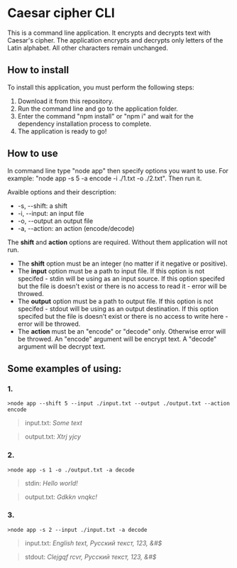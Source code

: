 # Caesar cipher CLI
This is a command line application. It  encrypts and decrypts text with Caesar's cipher. The application encrypts and decrypts only letters of the Latin alphabet. All other characters remain unchanged.

## How to install
To  install this application, you must perform the following steps:
1. Download it from this repository.
2. Run the command line and go to the application folder.
3. Enter the command "npm install" or "npm i" and wait for the dependency installation process to complete.
4. The application is ready to go!

## How to use
In command line type "node app" then specify options you want to use. For example: "node app -s 5 -a encode -i ./1.txt -o ./2.txt".
Then run it.

Avaible options and their description:
* -s, --shift: a shift
* -i, --input: an input file
* -o, --output an output file
* -a, --action: an action (encode/decode)

The **shift** and **action**  options are required. Without them application will not run.

* The **shift** option must be an integer (no matter if it negative or positive). 
* The **input** option must be a path to input file. If this option  is not specifed - stdin will be using as an input source. If this option specifed but the file is doesn't exist or there is no access to read it - error will be throwed.
* The **output** option must be a path to output file. If this option is not specifed - stdout will be using as an output destination. If this option specifed but the file is doesn't exist or there is no access to write here - error will be throwed.
* The **action** must be an "encode" or "decode" only. Otherwise error will be throwed. An "encode" argument will be encrypt text. A "decode" argument will be decrypt text.
## Some examples of using:
### 1.
```>node app --shift 5 --input ./input.txt --output ./output.txt --action encode```

> input.txt:
> *Some text*

> output.txt:
> *Xtrj yjcy*

### 2.

```>node app -s 1 -o ./output.txt -a decode```

> stdin:
> *Hello world!*

> output.txt:
> *Gdkkn vnqkc!*

### 3.
```>node app -s 2 --input ./input.txt -a decode```

> input.txt:
> *English text, Русский текст, 123, &#$*

> stdout:
> *Clejgqf rcvr, Русский текст, 123, &#$*